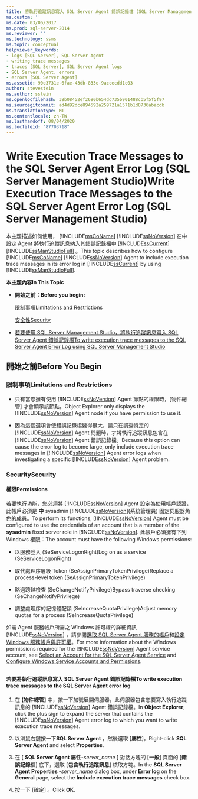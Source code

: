 ```yaml
---
title: 將執行追蹤訊息寫入 SQL Server Agent 錯誤記錄檔 (SQL Server Management Studio) |Microsoft Docs
ms.custom: ''
ms.date: 03/06/2017
ms.prod: sql-server-2014
ms.reviewer: ''
ms.technology: ssms
ms.topic: conceptual
helpviewer_keywords:
- logs [SQL Server], SQL Server Agent
- writing trace messages
- traces [SQL Server], SQL Server Agent logs
- SQL Server Agent, errors
- errors [SQL Server Agent]
ms.assetid: 90e3731e-6fae-43db-833e-9accecdd1c03
author: stevestein
ms.author: sstein
ms.openlocfilehash: 38b08452ef2680b654dd735b901488cb5f5f5f97
ms.sourcegitcommit: ad4d92dce894592a259721a1571b1d8736abacdb
ms.translationtype: MT
ms.contentlocale: zh-TW
ms.lasthandoff: 08/04/2020
ms.locfileid: "87703718"
---
```

# <a name="write-execution-trace-messages-to-the-sql-server-agent-error-log-sql-server-management-studio"></a><span data-ttu-id="f49f3-102">Write Execution Trace Messages to the SQL Server Agent Error Log (SQL Server Management Studio)</span><span class="sxs-lookup"><span data-stu-id="f49f3-102">Write Execution Trace Messages to the SQL Server Agent Error Log (SQL Server Management Studio)</span></span>
  <span data-ttu-id="f49f3-103">本主題描述如何使用， [!INCLUDE[msCoName](../../includes/msconame-md.md)] [!INCLUDE[ssNoVersion](../../includes/ssnoversion-md.md)] 在中設定 Agent 將執行追蹤訊息納入其錯誤記錄檔中 [!INCLUDE[ssCurrent](../../includes/sscurrent-md.md)] [!INCLUDE[ssManStudioFull](../../includes/ssmanstudiofull-md.md)] 。</span><span class="sxs-lookup"><span data-stu-id="f49f3-103">This topic describes how to configure [!INCLUDE[msCoName](../../includes/msconame-md.md)] [!INCLUDE[ssNoVersion](../../includes/ssnoversion-md.md)] Agent to include execution trace messages in its error log in [!INCLUDE[ssCurrent](../../includes/sscurrent-md.md)] by using [!INCLUDE[ssManStudioFull](../../includes/ssmanstudiofull-md.md)].</span></span>  
  
 <span data-ttu-id="f49f3-104">**本主題內容**</span><span class="sxs-lookup"><span data-stu-id="f49f3-104">**In This Topic**</span></span>  
  
-   <span data-ttu-id="f49f3-105">**開始之前：**</span><span class="sxs-lookup"><span data-stu-id="f49f3-105">**Before you begin:**</span></span>  
  
     [<span data-ttu-id="f49f3-106">限制事項</span><span class="sxs-lookup"><span data-stu-id="f49f3-106">Limitations and Restrictions</span></span>](#Restrictions)  
  
     [<span data-ttu-id="f49f3-107">安全性</span><span class="sxs-lookup"><span data-stu-id="f49f3-107">Security</span></span>](#Security)  
  
-   [<span data-ttu-id="f49f3-108">若要使用 SQL Server Management Studio，將執行追蹤訊息寫入 SQL Server Agent 錯誤記錄檔</span><span class="sxs-lookup"><span data-stu-id="f49f3-108">To write execution trace messages to the SQL Server Agent Error Log using SQL Server Management Studio</span></span>](#SSMSProcedure)  
  
##  <a name="before-you-begin"></a><a name="BeforeYouBegin"></a> <span data-ttu-id="f49f3-109">開始之前</span><span class="sxs-lookup"><span data-stu-id="f49f3-109">Before You Begin</span></span>  
  
###  <a name="limitations-and-restrictions"></a><a name="Restrictions"></a> <span data-ttu-id="f49f3-110">限制事項</span><span class="sxs-lookup"><span data-stu-id="f49f3-110">Limitations and Restrictions</span></span>  
  
-   <span data-ttu-id="f49f3-111">只有當您擁有使用 [!INCLUDE[ssNoVersion](../../includes/ssnoversion-md.md)] Agent 節點的權限時，[物件總管] 才會顯示該節點。</span><span class="sxs-lookup"><span data-stu-id="f49f3-111">Object Explorer only displays the [!INCLUDE[ssNoVersion](../../includes/ssnoversion-md.md)] Agent node if you have permission to use it.</span></span>  
  
-   <span data-ttu-id="f49f3-112">因為這個選項會使錯誤記錄檔變得很大，請只在調查特定的 [!INCLUDE[ssNoVersion](../../includes/ssnoversion-md.md)] Agent 問題時，才將執行追蹤訊息包含在 [!INCLUDE[ssNoVersion](../../includes/ssnoversion-md.md)] Agent 錯誤記錄檔。</span><span class="sxs-lookup"><span data-stu-id="f49f3-112">Because this option can cause the error log to become large, only include execution trace messages in [!INCLUDE[ssNoVersion](../../includes/ssnoversion-md.md)] Agent error logs when investigating a specific [!INCLUDE[ssNoVersion](../../includes/ssnoversion-md.md)] Agent problem.</span></span>  
  
###  <a name="security"></a><a name="Security"></a> <span data-ttu-id="f49f3-113">Security</span><span class="sxs-lookup"><span data-stu-id="f49f3-113">Security</span></span>  
  
####  <a name="permissions"></a><a name="Permissions"></a> <span data-ttu-id="f49f3-114">權限</span><span class="sxs-lookup"><span data-stu-id="f49f3-114">Permissions</span></span>  
 <span data-ttu-id="f49f3-115">若要執行功能，您必須將 [!INCLUDE[ssNoVersion](../../includes/ssnoversion-md.md)] Agent 設定為使用帳戶認證，此帳戶必須是 **中** sysadmin [!INCLUDE[ssNoVersion](../../includes/ssnoversion-md.md)](系統管理員) 固定伺服器角色的成員。</span><span class="sxs-lookup"><span data-stu-id="f49f3-115">To perform its functions, [!INCLUDE[ssNoVersion](../../includes/ssnoversion-md.md)] Agent must be configured to use the credentials of an account that is a member of the **sysadmin** fixed server role in [!INCLUDE[ssNoVersion](../../includes/ssnoversion-md.md)].</span></span> <span data-ttu-id="f49f3-116">此帳戶必須擁有下列 Windows 權限：</span><span class="sxs-lookup"><span data-stu-id="f49f3-116">The account must have the following Windows permissions:</span></span>  
  
-   <span data-ttu-id="f49f3-117">以服務登入 (SeServiceLogonRight)</span><span class="sxs-lookup"><span data-stu-id="f49f3-117">Log on as a service (SeServiceLogonRight)</span></span>  
  
-   <span data-ttu-id="f49f3-118">取代處理序層級 Token (SeAssignPrimaryTokenPrivilege)</span><span class="sxs-lookup"><span data-stu-id="f49f3-118">Replace a process-level token (SeAssignPrimaryTokenPrivilege)</span></span>  
  
-   <span data-ttu-id="f49f3-119">略過跨越檢查 (SeChangeNotifyPrivilege)</span><span class="sxs-lookup"><span data-stu-id="f49f3-119">Bypass traverse checking (SeChangeNotifyPrivilege)</span></span>  
  
-   <span data-ttu-id="f49f3-120">調整處理序的記憶體配額 (SeIncreaseQuotaPrivilege)</span><span class="sxs-lookup"><span data-stu-id="f49f3-120">Adjust memory quotas for a process (SeIncreaseQuotaPrivilege)</span></span>  
  
 <span data-ttu-id="f49f3-121">如需 Agent 服務帳戶所需之 Windows 許可權的詳細資訊 [!INCLUDE[ssNoVersion](../../includes/ssnoversion-md.md)] ，請參閱[選取 SQL Server Agent 服務的帳戶](select-an-account-for-the-sql-server-agent-service.md)和[設定 Windows 服務帳戶與許可權](../../database-engine/configure-windows/configure-windows-service-accounts-and-permissions.md)。</span><span class="sxs-lookup"><span data-stu-id="f49f3-121">For more information about the Windows permissions required for the [!INCLUDE[ssNoVersion](../../includes/ssnoversion-md.md)] Agent service account, see [Select an Account for the SQL Server Agent Service](select-an-account-for-the-sql-server-agent-service.md) and [Configure Windows Service Accounts and Permissions](../../database-engine/configure-windows/configure-windows-service-accounts-and-permissions.md).</span></span>  
  
##  <a name="SSMSProcedure"></a>   
#### <a name="to-write-execution-trace-messages-to-the-sql-server-agent-error-log"></a><span data-ttu-id="f49f3-122">若要將執行追蹤訊息寫入 SQL Server Agent 錯誤記錄檔</span><span class="sxs-lookup"><span data-stu-id="f49f3-122">To write execution trace messages to the SQL Server Agent error log</span></span>  
  
1.  <span data-ttu-id="f49f3-123">在 **[物件總管]** 中，按一下加號展開伺服器，此伺服器包含您要寫入執行追蹤訊息的 [!INCLUDE[ssNoVersion](../../includes/ssnoversion-md.md)] Agent 錯誤記錄檔。</span><span class="sxs-lookup"><span data-stu-id="f49f3-123">In **Object Explorer**, click the plus sign to expand the server that contains the [!INCLUDE[ssNoVersion](../../includes/ssnoversion-md.md)] Agent error log to which you want to write execution trace messages.</span></span>  
  
2.  <span data-ttu-id="f49f3-124">以滑鼠右鍵按一下**SQL Server Agent** ，然後選取 [**屬性**]。</span><span class="sxs-lookup"><span data-stu-id="f49f3-124">Right-click **SQL Server Agent** and select **Properties**.</span></span>  
  
3.  <span data-ttu-id="f49f3-125">在 [ **SQL Server Agent 屬性-**_server_name_ ] 對話方塊的 [**一般**] 頁面的 [**錯誤記錄**檔] 底下，選取 [**包含執行追蹤訊息**] 核取方塊。</span><span class="sxs-lookup"><span data-stu-id="f49f3-125">In the **SQL Server Agent Properties -**_server_name_ dialog box, under **Error log** on the **General** page, select the **Include execution trace messages** check box.</span></span>  
  
4.  <span data-ttu-id="f49f3-126">按一下 [確定] 。</span><span class="sxs-lookup"><span data-stu-id="f49f3-126">Click **OK**.</span></span>  
  
  
